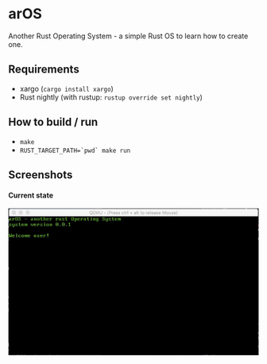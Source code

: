 # arOS
Another Rust Operating System - a simple Rust OS to learn how to create one.

## Requirements

*	xargo (```cargo install xargo```)
*	Rust nightly (with rustup: ```rustup override set nightly```)

## How to build / run

*   ```make```
*   ```RUST_TARGET_PATH=`pwd` make run```

## Screenshots

#### Current state

![state 1][state_1]

[state_1]: img/current_state_1.jpg
